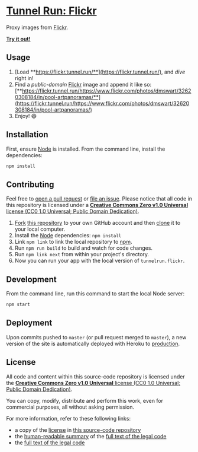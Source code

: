 # [Tunnel Run: Flickr](https://flickr.tunnel.run/)

Proxy images from [Flickr](https://flickr.com/).

**[Try it out!](https://flickr.tunnel.run/)**


## Usage

1. [Load **https://flickr.tunnel.run/**](https://flickr.tunnel.run/), and _dive_ right in!
2. Find a _public-domain_ [Flickr](https://flickr.com/) image and append it like so: [**https://flickr.tunnel.run/https://www.flickr.com/photos/dmswart/32620308184/in/pool-artpanoramas/**](https://flickr.tunnel.run/https://www.flickr.com/photos/dmswart/32620308184/in/pool-artpanoramas/)
3. Enjoy! :smile:


## Installation

First, ensure [Node](https://nodejs.org/en/download/) is installed. From the command line, install the dependencies:

```sh
npm install
```


## Contributing

Feel free to [open a pull request](https://github.com/tunnelrun/flickr/pulls) or [file an issue](https://github.com/tunnelrun/flickr/issues/new). Please notice that all code in this repository is licensed under a [**Creative Commons Zero v1.0 Universal** license (CC0 1.0 Universal; Public Domain Dedication)](LICENSE.md).

1. [Fork](https://help.github.com/articles/fork-a-repo/) [this repository](https://github.com/tunnelrun/flickr/fork) to your own GitHub account and then [clone](https://help.github.com/articles/cloning-a-repository/) it to your local computer.
2. Install the [Node](https://nodejs.org/en/download/) dependencies: `npm install`
3. Link `npm link` to link the local repository to [npm](https://www.npmjs.com/).
4. Run `npm run build` to build and watch for code changes.
5. Run `npm link next` from within your project's directory.
6. Now you can run your app with the local version of `tunnelrun.flickr`.


## Development

From the command line, run this command to start the local Node server:

```sh
npm start
```

## Deployment

Upon commits pushed to `master` (or pull request merged to `master`), a new version of the site is automatically deployed with Heroku to [production](https://flickr.tunnel.run/).


## License

All code and content within this source-code repository is licensed under the [**Creative Commons Zero v1.0 Universal** license (CC0 1.0 Universal; Public Domain Dedication)](LICENSE.md).

You can copy, modify, distribute and perform this work, even for commercial purposes, all without asking permission.

For more information, refer to these following links:

* a copy of the [license](LICENSE.md) in [this source-code repository](https://github.com/tunnelrun/flickr)
* the [human-readable summary](https://creativecommons.org/publicdomain/zero/1.0/) of the [full text of the legal code](https://creativecommons.org/publicdomain/zero/1.0/legalcode)
* the [full text of the legal code](https://creativecommons.org/publicdomain/zero/1.0/legalcode)
